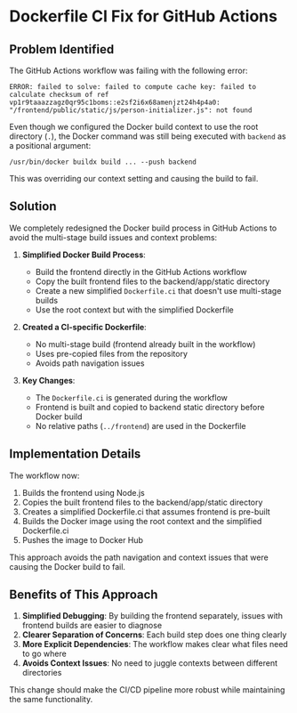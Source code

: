 # Dockerfile CI Fix for GitHub Actions

## Problem Identified

The GitHub Actions workflow was failing with the following error:

```
ERROR: failed to solve: failed to compute cache key: failed to calculate checksum of ref vp1r9taaazzagz0qr95c1boms::e2sf2i6x68amenjzt24h4p4a0: "/frontend/public/static/js/person-initializer.js": not found
```

Even though we configured the Docker build context to use the root directory (`.`), the Docker command was still being executed with `backend` as a positional argument:

```
/usr/bin/docker buildx build ... --push backend
```

This was overriding our context setting and causing the build to fail.

## Solution

We completely redesigned the Docker build process in GitHub Actions to avoid the multi-stage build issues and context problems:

1. **Simplified Docker Build Process**:
   - Build the frontend directly in the GitHub Actions workflow
   - Copy the built frontend files to the backend/app/static directory
   - Create a new simplified `Dockerfile.ci` that doesn't use multi-stage builds
   - Use the root context but with the simplified Dockerfile

2. **Created a CI-specific Dockerfile**: 
   - No multi-stage build (frontend already built in the workflow)
   - Uses pre-copied files from the repository
   - Avoids path navigation issues

3. **Key Changes**:
   - The `Dockerfile.ci` is generated during the workflow
   - Frontend is built and copied to backend static directory before Docker build
   - No relative paths (`../frontend`) are used in the Dockerfile

## Implementation Details

The workflow now:

1. Builds the frontend using Node.js
2. Copies the built frontend files to the backend/app/static directory
3. Creates a simplified Dockerfile.ci that assumes frontend is pre-built
4. Builds the Docker image using the root context and the simplified Dockerfile.ci
5. Pushes the image to Docker Hub

This approach avoids the path navigation and context issues that were causing the Docker build to fail.

## Benefits of This Approach

1. **Simplified Debugging**: By building the frontend separately, issues with frontend builds are easier to diagnose
2. **Clearer Separation of Concerns**: Each build step does one thing clearly
3. **More Explicit Dependencies**: The workflow makes clear what files need to go where
4. **Avoids Context Issues**: No need to juggle contexts between different directories

This change should make the CI/CD pipeline more robust while maintaining the same functionality.